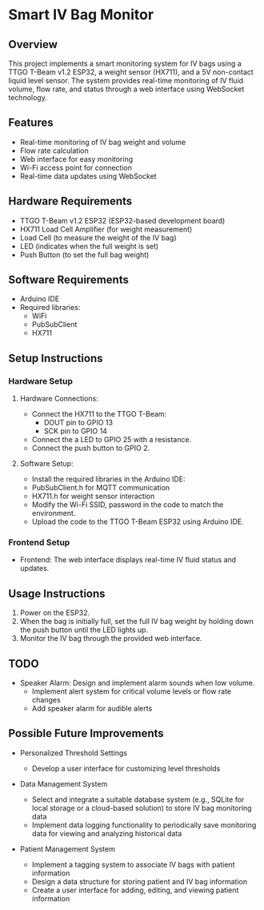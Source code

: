 # Smart IV Bag Monitor

## Overview

This project implements a smart monitoring system for IV bags using a TTGO T-Beam v1.2 ESP32, a weight sensor (HX711), and a 5V non-contact liquid level sensor. The system provides real-time monitoring of IV fluid volume, flow rate, and status through a web interface using WebSocket technology.

## Features

- Real-time monitoring of IV bag weight and volume
- Flow rate calculation
- Web interface for easy monitoring
- Wi-Fi access point for connection
- Real-time data updates using WebSocket


## Hardware Requirements

- TTGO T-Beam v1.2 ESP32 (ESP32-based development board)
- HX711 Load Cell Amplifier (for weight measurement)
- Load Cell (to measure the weight of the IV bag)
- LED (indicates when the full weight is set)
- Push Button (to set the full bag weight)

## Software Requirements

- Arduino IDE
- Required libraries:
  - WiFi
  - PubSubClient
  - HX711

## Setup Instructions

### Hardware Setup

1. Hardware Connections:

   - Connect the HX711 to the TTGO T-Beam:
      - DOUT pin to GPIO 13
      - SCK pin to GPIO 14
   - Connect the a LED to GPIO 25 with a resistance. 
   - Connect the push button to GPIO 2.

2. Software Setup:

   - Install the required libraries in the Arduino IDE:
   - PubSubClient.h for MQTT communication
   - HX711.h for weight sensor interaction
   - Modify the Wi-Fi SSID, password in the code to match the environment.
   - Upload the code to the TTGO T-Beam ESP32 using Arduino IDE.

### Frontend Setup

- Frontend: The web interface displays real-time IV fluid status and updates. 

## Usage Instructions

1. Power on the ESP32.
2. When the bag is initially full, set the full IV bag weight by holding down the push button until the LED lights up.
3. Monitor the IV bag through the provided web interface.


## TODO
- Speaker Alarm: Design and implement alarm sounds when low volume.
    - Implement alert system for critical volume levels or flow rate changes
    - Add speaker alarm for audible alerts


## Possible Future Improvements
- Personalized Threshold Settings
   - Develop a user interface for customizing level thresholds

- Data Management System
   - Select and integrate a suitable database system (e.g., SQLite for local storage or a cloud-based solution) to store IV bag monitoring data
   - Implement data logging functionality to periodically save monitoring data for viewing and analyzing historical data

- Patient Management System
   - Implement a tagging system to associate IV bags with patient information
   - Design a data structure for storing patient and IV bag information
   - Create a user interface for adding, editing, and viewing patient information
